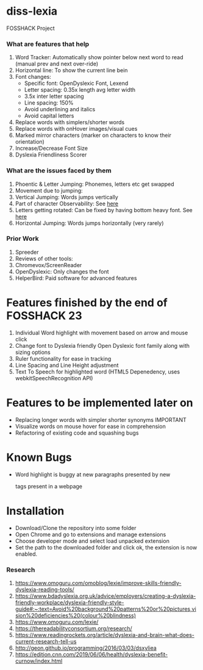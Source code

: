 # diss-lexia

FOSSHACK Project

### What are features that help
1. Word Tracker: Automatically show pointer below next word to read (manual prev and next over-ride)
2. Horizontal line: To show the current line bein
3. Font changes: 
   - Specific font: OpenDyslexic Font, Lexend 
   - Letter spacing: 0.35x length avg letter width
   - 3.5x inter letter spacing
   - Line spacing: 150%
   - Avoid underlining and italics
   - Avoid capital letters
4. Replace words with simplers/shorter words
5. Replace words with onHover images/visual cues
6. Marked mirror characters (marker on characters to know their orientation)
7. Increase/Decrease Font Size
8. Dyslexia Friendliness Scorer

### What are the issues faced by them
1. Phoentic & Letter Jumping: Phonemes, letters etc get swapped
2. Movement due to jumping: 
3. Vertical Jumping: Words jumps vertically
4. Part of character Observability: See [here](https://danielbritton.info/dyslexia/)
5. Letters getting rotated: Can be fixed by having bottom heavy font. See [here](https://edition.cnn.com/2016/03/05/health/dyslexia-simulation/index.html)
6. Horizontal Jumping: Words jumps horizontally (very rarely)


### Prior Work
1. Spreeder
2. Reviews of other tools: 
3. Chromevox/ScreenReader
4. OpenDyslexic: Only changes the font
5. HelperBird: Paid software for advanced features

# Features finished by the end of FOSSHACK 23
1. Individual Word highlight with movement based on arrow and mouse click
2. Change font to Dyslexia friendly Open Dyslexic font family along with sizing options
3. Ruler functionality for ease in tracking
4. Line Spacing and Line Height adjustment
5. Text To Speech for highlighted word (HTML5 Depenedency, uses webkitSpeechRecognition API)

# Features to be implemented later on
- Replacing longer words with simpler shorter synonyms      IMPORTANT
- Visualize words on mouse hover for ease in comprehension
- Refactoring of existing code and squashing bugs

# Known Bugs
- Word highlight is buggy at new paragraphs presented by new <p> tags present in a webpage

# Installation
- Download/Clone the repository into some folder
- Open Chrome and go to extensions and manage extensions
- Choose developer mode and select load unpacked extension
- Set the path to the downloaded folder and click ok, the extension is now enabled.


### Research
1. https://www.omoguru.com/omoblog/lexie/improve-skills-friendly-dyslexia-reading-tools/
2. https://www.bdadyslexia.org.uk/advice/employers/creating-a-dyslexia-friendly-workplace/dyslexia-friendly-style-guide#:~:text=Avoid%20background%20patterns%20or%20pictures,vision%20deficiencies%20(colour%20blindness)
3. https://www.omoguru.com/lexie/
4. https://thereadabilityconsortium.org/research/
5. https://www.readingrockets.org/article/dyslexia-and-brain-what-does-current-research-tell-us
6. http://geon.github.io/programming/2016/03/03/dsxyliea
7. https://edition.cnn.com/2019/06/06/health/dyslexia-benefit-curnow/index.html
